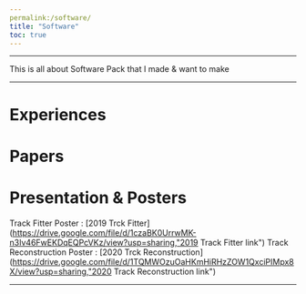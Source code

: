 ```yaml
---
permalink:/software/
title: "Software"
toc: true
---
```

* * *
This is all about Software Pack that I made & want to make
* * *
# Experiences

# Papers

# Presentation & Posters   
Track Fitter Poster : [2019 Trck Fitter](https://drive.google.com/file/d/1czaBK0UrrwMK-n3Iv46FwEKDqEQPcVKz/view?usp=sharing,"2019 Track Fitter link")
Track Reconstruction Poster : [2020 Trck Reconstruction](https://drive.google.com/file/d/1TQMWOzuOaHKmHiRHzZOW1QxciPIMpx8X/view?usp=sharing,"2020 Track Reconstruction link")


---
